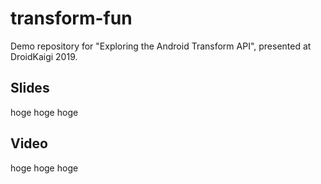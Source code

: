 # transform-fun
Demo repository for "Exploring the Android Transform API", presented at DroidKaigi 2019.

## Slides

hoge hoge hoge

## Video

hoge hoge hoge

